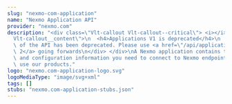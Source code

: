 ```yaml
---
slug: "nexmo-com-application"
name: "Nexmo Application API"
provider: "nexmo.com"
description: "<div class=\"Vlt-callout Vlt-callout--critical\"> <i></i> <div class=\"\
  Vlt-callout__content\">\n  <h4>Applications V1 is deprecated</h4>\n  This version\
  \ of the API has been deprecated. Please use <a href=\"/api/application.v2\">version\
  \ 2</a> going forwards\n</div> </div>\nA Nexmo application contains the security\
  \ and configuration information you need to connect to Nexmo endpoints and easily\
  \ use our products."
logo: "nexmo.com-application-logo.svg"
logoMediaType: "image/svg+xml"
tags: []
stubs: "nexmo.com-application-stubs.json"
---
```

